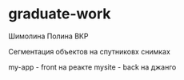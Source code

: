 # graduate-work
Шимолина Полина ВКР

Сегментация объектов на спутниковх снимках

my-app - front на реакте
mysite - back на джанго
